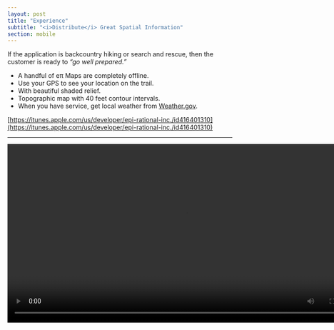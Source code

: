 ```yaml
---
layout: post
title: "Experience"
subtitle: "<i>Distribute</i> Great Spatial Information"
section: mobile
---
```


If the application is backcountry hiking or search and rescue, then the customer is ready to *“go well prepared.”*

* A handful of eπ Maps are completely offline.
* Use your GPS to see your location on the trail.
* With beautiful shaded relief.
* Topographic map with 40 feet contour intervals.
* When you have service, get local weather from [Weather.gov](http://forecast.weather.gov/MapClick.php?lat=33.&lon=-117.1).


[https://itunes.apple.com/us/developer/epi-rational-inc./id416401310](https://itunes.apple.com/us/developer/epi-rational-inc./id416401310)

---

<video id="loop" src="images/jtree2.480.mov#t=48" controls loop width="800"></video>
